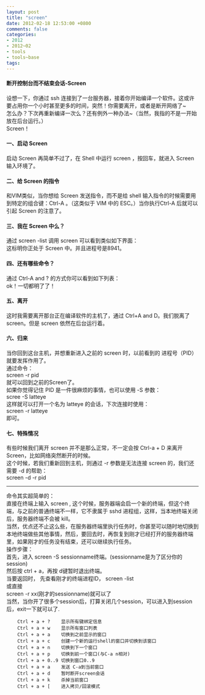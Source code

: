 ```yaml
---
layout: post
title: "screen"
date: 2012-02-18 12:53:00 +0800
comments: false
categories:
- 2012
- 2012~02
- tools
- tools~base
tags: 
---
```


#### 断开控制台而不结束会话-Screen

设想一下，你通过 ssh 连接到了一台服务器，接着你开始编译一个软件。这或许要占用你一个小时甚至更多的时间，突然！你需要离开，或者是断开网络了~  
怎么办？下次再重新编译一次么？还有例外一种办法~（当然，我指的不是一开始放在后台运行。）  
Screen！

#### 一、启动 Screen
启动 Screen 再简单不过了，在 Shell 中运行 screen ，按回车，就进入 Screen 输入环境了。

#### 二、给 Screen 的指令
和VIM类似，当你想给 Screen 发送指令，而不是给 shell 输入指令的时候需要用到特定的组合键：Ctrl-A 。（这类似于 VIM 中的 ESC。）当你执行Ctrl-A 后就可以引起 Screen 的注意了。

#### 三、我在 Screen 中么？
通过 screen -list 调用 screen 可以看到类似如下界面：  
这标明你正处于 Screen 中。并且进程号是8941。

#### 四、还有哪些命令？
通过 Ctrl-A and ? 的方式你可以看到如下列表：  
ok！一切都明了了！

#### 五、离开
这时我需要离开那台正在编译软件的主机了，通过 Ctrl+A and D。我们脱离了 screen。但是 screen 依然在后台运行着。

#### 六、归来
当你回到这台主机，并想重新进入之前的 screen 时，以前看到的 进程号（PID）就要发挥作用了。  
通过命令：  
screen -r pid  
就可以回到之前的Screen了。  
如果你觉得记住 PID 是一件很麻烦的事情，也可以使用 -S 参数：  
scree  -S latteye  
这样就可以打开一个名为 latteye 的会话，下次连接时使用：  
screen -r latteye   
即可。

#### 七、特殊情况
有些时候我们离开 screen 并不是那么正常，不一定会按 Ctrl-a + D 来离开 Screen，比如网络突然断开的时候。  
这个时候，若我们重新回到主机，则通过 -r 参数是无法连接 screen 的，我们还需要 -d 的帮助：  
screen -d -r pid
 
-----
 
命令其实超简单的：  
直接在终端上输入 screen , 这个时候，服务器端会启一个新的终端，但这个终端，与之前的普通终端不一样，它不隶属于 sshd 进程组，这样，当本地终端关闭后，服务器终端不会被 kill。  
当然，优点还不止这么些，在服务器终端里执行任务时，你甚至可以随时地切换到本地终端做些其他事情，然后，要回去时，再恢复到刚才已经打开的服务器终端里，如果刚才的任务没有结束，还可以继续执行任务。  
操作步骤：  
首先，进入 screen -S sessionname终端。(sessionname是为了区分你的session)  
然后按 ctrl + a，再按 d键暂时退出终端。  
当要返回时， 先查看刚才的终端进程ID， screen -list  
或直接  
 screen -r xx(刚才的sessionname)就可以了   
当然，当你开了很多个session后，打算关闭几个session，可以进入到session后，exit一下就可以了.  
```
	Ctrl + a + ?	显示所有键绑定信息
	Ctrl + a + w	显示所有窗口列表
	Ctrl + a + a	切换到之前显示的窗口
	Ctrl + a + c	创建一个新的运行shell的窗口并切换到该窗口
	Ctrl + a + n	切换到下一个窗口
	Ctrl + a + p	切换到前一个窗口(与C-a n相对)
	Ctrl + a + 0..9	切换到窗口0..9
	Ctrl + a + a	发送 C-a到当前窗口
	Ctrl + a + d	暂时断开screen会话
	Ctrl + a + k	杀掉当前窗口
	Ctrl + a + [	进入拷贝/回滚模式
```
